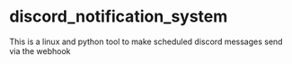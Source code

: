 # discord_notification_system
This is a linux and python tool to make scheduled discord messages send via the webhook 
